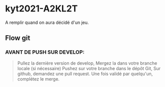 # kyt2021-A2KL2T
A remplir quand on aura décidé d'un jeu.
## Flow git
### AVANT DE PUSH SUR DEVELOP:
> Pullez la dernière version de develop,
> Mergez la dans votre branche locale (si nécessaire)
> Pushez sur votre branche dans le dépôt Git,
> Sur github, demandez une pull request.
> Une fois validé par quelqu'un, complétez le merge.
